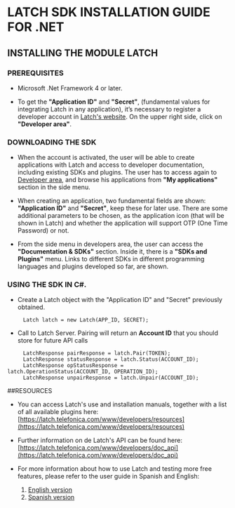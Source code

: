 # LATCH SDK INSTALLATION GUIDE FOR .NET

## INSTALLING THE MODULE LATCH

### PREREQUISITES 
- Microsoft .Net Framework 4 or later.

- To get the **"Application ID"** and **"Secret"**, (fundamental values for integrating Latch in any application), it’s necessary to register a developer account in [Latch's website](https://latch.telefonica.com). On the upper right side, click on **"Developer area"**. 


### DOWNLOADING THE SDK
* When the account is activated, the user will be able to create applications with Latch and access to developer documentation, including existing SDKs and plugins. The user has to access again to [Developer area](https://latch.telefonica.com/www/developerArea), and browse his applications from **"My applications"** section in the side menu.

* When creating an application, two fundamental fields are shown: **"Application ID"** and **"Secret"**, keep these for later use. There are some additional parameters to be chosen, as the application icon (that will be shown in Latch) and whether the application will support OTP (One Time Password) or not.

* From the side menu in developers area, the user can access the **"Documentation & SDKs"** section. Inside it, there is a **"SDKs and Plugins"** menu. Links to different SDKs in different programming languages and plugins developed so far, are shown.


### USING THE SDK IN C#.
* Create a Latch object with the "Application ID" and "Secret" previously obtained.
```
     Latch latch = new Latch(APP_ID, SECRET);
```

* Call to Latch Server. Pairing will return an **Account ID** that you should store for future API calls
```
     LatchResponse pairResponse = latch.Pair(TOKEN);
     LatchResponse statusResponse = latch.Status(ACCOUNT_ID);
     LatchResponse opStatusResponse = latch.OperationStatus(ACCOUNT_ID, OPERATION_ID);
     LatchResponse unpairResponse = latch.Unpair(ACCOUNT_ID);
```


##RESOURCES
- You can access Latch's use and installation manuals, together with a list of all available plugins here: [https://latch.telefonica.com/www/developers/resources](https://latch.telefonica.com/www/developers/resources)

- Further information on de Latch's API can be found here: [https://latch.telefonica.com/www/developers/doc_api](https://latch.telefonica.com/www/developers/doc_api)

- For more information about how to use Latch and testing more free features, please refer to the user guide in Spanish and English:
	1. [English version](https://latch.telefonica.com/www/public/documents/howToUseLatchNevele_EN.pdf)
	1. [Spanish version](https://latch.telefonica.com/www/public/documents/howToUseLatchNevele_ES.pdf)

